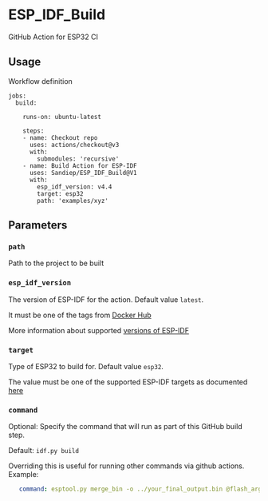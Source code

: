 # ESP_IDF_Build

GitHub Action for ESP32 CI

## Usage

Workflow definition

```
jobs:
  build:

    runs-on: ubuntu-latest

    steps:
    - name: Checkout repo
      uses: actions/checkout@v3
      with:
        submodules: 'recursive'
    - name: Build Action for ESP-IDF
      uses: Sandiep/ESP_IDF_Build@V1
      with:
        esp_idf_version: v4.4
        target: esp32
        path: 'examples/xyz'
```

## Parameters

### `path`

Path to the project to be built

### `esp_idf_version`

The version of ESP-IDF for the action. Default value `latest`.

It must be one of the tags from [Docker Hub](https://hub.docker.com/r/espressif/idf/tags)

More information about supported [versions of ESP-IDF](https://docs.espressif.com/projects/esp-idf/en/latest/esp32/versions.html#support-periods)

### `target`

Type of ESP32 to build for. Default value `esp32`.

The value must be one of the supported ESP-IDF targets as documented [here](https://github.com/espressif/esp-idf#esp-idf-release-and-soc-compatibility)

### `command`

Optional: Specify the command that will run as part of this GitHub build step.

Default: `idf.py build`

Overriding this is useful for running other commands via github actions. Example:

```yaml
   command: esptool.py merge_bin -o ../your_final_output.bin @flash_args
```
